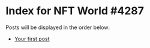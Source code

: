 # Index for NFT World #4287
Posts will be displayed in the order below:

- [Your first post](./001-first.md)

